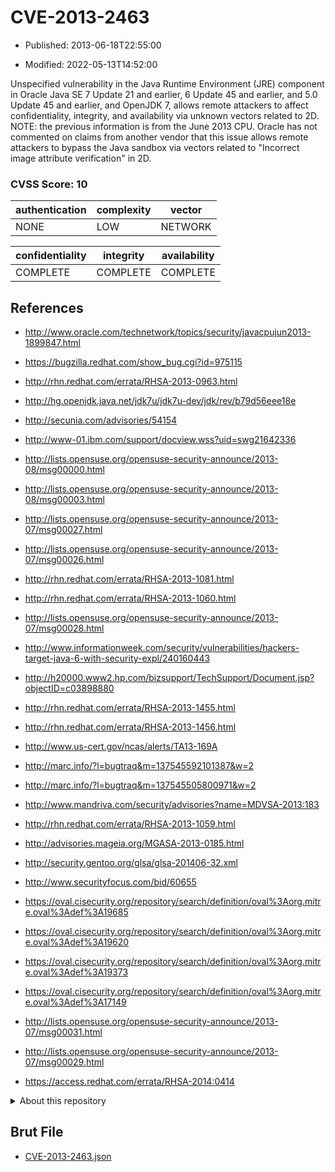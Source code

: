 # CVE-2013-2463

- Published: 2013-06-18T22:55:00

- Modified: 2022-05-13T14:52:00

Unspecified vulnerability in the Java Runtime Environment (JRE) component in Oracle Java SE 7 Update 21 and earlier, 6 Update 45 and earlier, and 5.0 Update 45 and earlier, and OpenJDK 7, allows remote attackers to affect confidentiality, integrity, and availability via unknown vectors related to 2D.  NOTE: the previous information is from the June 2013 CPU. Oracle has not commented on claims from another vendor that this issue allows remote attackers to bypass the Java sandbox via vectors related to "Incorrect image attribute verification" in 2D.

### CVSS Score: **10**

| authentication | complexity | vector |
| --- | --- | --- |
| NONE | LOW | NETWORK |

| confidentiality | integrity | availability |
| --- | --- | --- |
| COMPLETE | COMPLETE | COMPLETE |

## References

* http://www.oracle.com/technetwork/topics/security/javacpujun2013-1899847.html

* https://bugzilla.redhat.com/show_bug.cgi?id=975115

* http://rhn.redhat.com/errata/RHSA-2013-0963.html

* http://hg.openjdk.java.net/jdk7u/jdk7u-dev/jdk/rev/b79d56eee18e

* http://secunia.com/advisories/54154

* http://www-01.ibm.com/support/docview.wss?uid=swg21642336

* http://lists.opensuse.org/opensuse-security-announce/2013-08/msg00000.html

* http://lists.opensuse.org/opensuse-security-announce/2013-08/msg00003.html

* http://lists.opensuse.org/opensuse-security-announce/2013-07/msg00027.html

* http://lists.opensuse.org/opensuse-security-announce/2013-07/msg00026.html

* http://rhn.redhat.com/errata/RHSA-2013-1081.html

* http://rhn.redhat.com/errata/RHSA-2013-1060.html

* http://lists.opensuse.org/opensuse-security-announce/2013-07/msg00028.html

* http://www.informationweek.com/security/vulnerabilities/hackers-target-java-6-with-security-expl/240160443

* http://h20000.www2.hp.com/bizsupport/TechSupport/Document.jsp?objectID=c03898880

* http://rhn.redhat.com/errata/RHSA-2013-1455.html

* http://rhn.redhat.com/errata/RHSA-2013-1456.html

* http://www.us-cert.gov/ncas/alerts/TA13-169A

* http://marc.info/?l=bugtraq&m=137545592101387&w=2

* http://marc.info/?l=bugtraq&m=137545505800971&w=2

* http://www.mandriva.com/security/advisories?name=MDVSA-2013:183

* http://rhn.redhat.com/errata/RHSA-2013-1059.html

* http://advisories.mageia.org/MGASA-2013-0185.html

* http://security.gentoo.org/glsa/glsa-201406-32.xml

* http://www.securityfocus.com/bid/60655

* https://oval.cisecurity.org/repository/search/definition/oval%3Aorg.mitre.oval%3Adef%3A19685

* https://oval.cisecurity.org/repository/search/definition/oval%3Aorg.mitre.oval%3Adef%3A19620

* https://oval.cisecurity.org/repository/search/definition/oval%3Aorg.mitre.oval%3Adef%3A19373

* https://oval.cisecurity.org/repository/search/definition/oval%3Aorg.mitre.oval%3Adef%3A17149

* http://lists.opensuse.org/opensuse-security-announce/2013-07/msg00031.html

* http://lists.opensuse.org/opensuse-security-announce/2013-07/msg00029.html

* https://access.redhat.com/errata/RHSA-2014:0414

<details>
<summary>About this repository</summary> 

  This repository is part of the project [Live Hack CVE](https://github.com/Live-Hack-CVE). Main website can be found [www.live-hack.org](https://www.live-hack.org) 
  
  Made by [Sn0wAlice](https://github.com/Sn0wAlice) for the people that care about security and need to have a feed of the latest CVEs. Hope you enjoy it, don't forget to star the repo and follow me on [Twitter](https://twitter.com/Sn0wAlice) and [Github](https://github.com/Sn0wAlice). And that is my [personnal website](https://www.alice-snow.me/)

  - [Home Page](https://github.com/Live-Hack-CVE)
  - [Framework](https://github.com/Live-Hack-CVE/cve-framework)
  - [CVE database](https://github.com/Live-Hack-CVE/full_database)
  - [Changelog](https://github.com/Live-Hack-CVE/Changelog)
</details>

## Brut File

* [CVE-2013-2463.json](https://raw.githubusercontent.com/Live-Hack-CVE/full_database/main/cves/2013/CVE-2013-2463.json)

